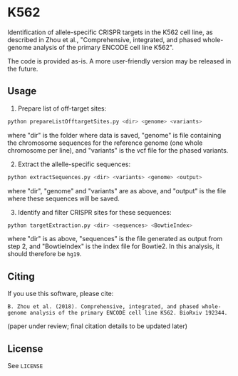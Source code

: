 # K562

Identification of allele-specific CRISPR targets in the K562 cell line, as described in Zhou et al., "Comprehensive, integrated, and phased whole-genome analysis of the primary ENCODE cell line K562".

The code is provided as-is. A more user-friendly version may be released in the future.



## Usage

1. Prepare list of off-target sites:

```bash
python prepareListOfftargetSites.py <dir> <genome> <variants>
```
where "dir" is the folder where data is saved, "genome" is file containing the chromosome sequences for the reference genome (one whole chromosome per line), and "variants" is the vcf file for the phased variants.


2. Extract the allelle-specific sequences:

```bash
python extractSequences.py <dir> <variants> <genome> <output>
```
where "dir", "genome" and "variants" are as above, and "output" is the file where these sequences will be saved.


3. Identify and filter CRISPR sites for these sequences:

```bash
python targetExtraction.py <dir> <sequences> <BowtieIndex>
```
where "dir" is as above, "sequences" is the file generated as output from step 2, and "BowtieIndex" is the index file for Bowtie2. In this analysis, it should therefore be `hg19`.


## Citing

If you use this software, please cite: 

```
B. Zhou et al. (2018). Comprehensive, integrated, and phased whole-genome analysis of the primary ENCODE cell line K562. BioRxiv 192344.
```
(paper under review; final citation details to be updated later)

## License

See `LICENSE`

